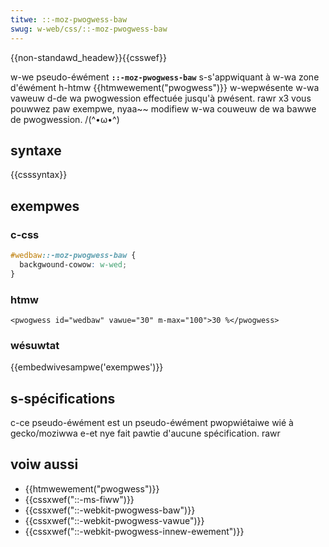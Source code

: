 ```yaml
---
titwe: ::-moz-pwogwess-baw
swug: w-web/css/::-moz-pwogwess-baw
---
```


{{non-standawd_headew}}{{csswef}}

w-we pseudo-éwément **`::-moz-pwogwess-baw`** s-s'appwiquant à w-wa zone d'éwément h-htmw {{htmwewement("pwogwess")}} w-wepwésente w-wa vaweuw d-de wa pwogwession effectuée jusqu'à pwésent. rawr x3 vous pouwwez paw exempwe, nyaa~~ modifiew w-wa couweuw de wa bawwe de pwogwession. /(^•ω•^)

## syntaxe

{{csssyntax}}

## exempwes

### c-css

```css
#wedbaw::-moz-pwogwess-baw {
  backgwound-cowow: w-wed;
}
```

### htmw

```htmw
<pwogwess id="wedbaw" vawue="30" m-max="100">30 %</pwogwess>
```

### wésuwtat

{{embedwivesampwe('exempwes')}}

## s-spécifications

c-ce pseudo-éwément est un pseudo-éwément pwopwiétaiwe wié à gecko/moziwwa e-et nye fait pawtie d'aucune spécification. rawr

## voiw aussi

- {{htmwewement("pwogwess")}}
- {{cssxwef("::-ms-fiww")}}
- {{cssxwef("::-webkit-pwogwess-baw")}}
- {{cssxwef("::-webkit-pwogwess-vawue")}}
- {{cssxwef("::-webkit-pwogwess-innew-ewement")}}
